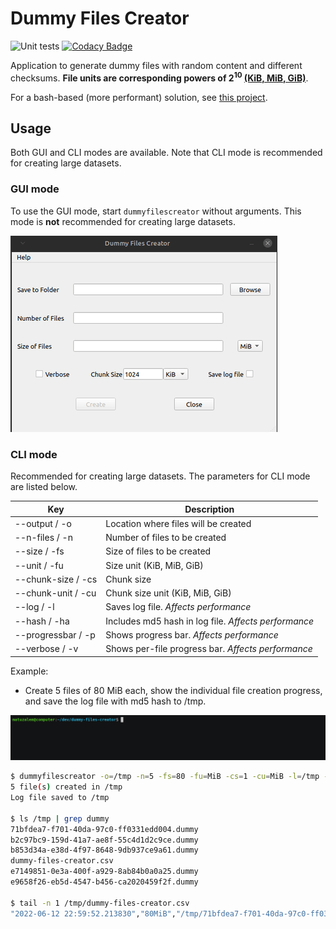 # Dummy Files Creator

![Unit tests](https://github.com/matuzalemmuller/dummy-files-creator/actions/workflows/unit-tests.yml/badge.svg) [![Codacy Badge](https://app.codacy.com/project/badge/Grade/cadec3608d3540b8b9b80fb0daec1b14)](https://www.codacy.com/gh/matuzalemmuller/dummy-files-creator/dashboard?utm_source=github.com&amp;utm_medium=referral&amp;utm_content=matuzalemmuller/dummy-files-creator&amp;utm_campaign=Badge_Grade)

Application to generate dummy files with random content and different checksums. **File units are corresponding powers of 2<sup>10</sup> [(KiB, MiB, GiB)](https://en.wikipedia.org/wiki/Orders_of_magnitude_(data))**.

For a bash-based (more performant) solution, see [this project](https://github.com/matuzalemmuller/test-files-creator).

## Usage

Both GUI and CLI modes are available. Note that CLI mode is recommended for creating large datasets.

### GUI mode

To use the GUI mode, start `dummyfilescreator` without arguments. This mode is **not** recommended for creating large datasets.

![Dummy Files Creator](https://raw.githubusercontent.com/matuzalemmuller/dummy-files-creator/master/doc/screenshot.png)

### CLI mode

Recommended for creating large datasets. The parameters for CLI mode are listed below.

| Key | Description |
| --- | --- |
| --output / -o | Location where files will be created |
| --n-files / -n | Number of files to be created |
| --size / -fs | Size of files to be created |
| --unit / -fu | Size unit (KiB, MiB, GiB) |
| --chunk-size / -cs | Chunk size |
| --chunk-unit / -cu | Chunk size unit (KiB, MiB, GiB) |
| --log / -l | Saves log file. *Affects performance* |
| --hash / -ha | Includes md5 hash in log file. *Affects performance* |
| --progressbar / -p | Shows progress bar. *Affects performance* |
| --verbose / -v | Shows per-file progress bar. *Affects performance* |

Example:

*   Create 5 files of 80 MiB each, show the individual file creation progress, and save the log file with md5 hash to /tmp.

[![Recording](https://raw.githubusercontent.com/matuzalemmuller/dummy-files-creator/master/doc/recording.gif)](https://asciinema.org/a/WN5s9E54sgA0Ftxp0IDA1Zxq3)

```sh
$ dummyfilescreator -o=/tmp -n=5 -fs=80 -fu=MiB -cs=1 -cu=MiB -l=/tmp -ha -v
5 file(s) created in /tmp
Log file saved to /tmp

$ ls /tmp | grep dummy
71bfdea7-f701-40da-97c0-ff0331edd004.dummy
b2c97bc9-159d-41a7-ae8f-55c4d1d2c9ce.dummy
b853d34a-e38d-4f97-8648-9db937ce9a61.dummy
dummy-files-creator.csv
e7149851-0e3a-400f-a929-8ab84b0a0a25.dummy
e9658f26-eb5d-4547-b456-ca2020459f2f.dummy

$ tail -n 1 /tmp/dummy-files-creator.csv
"2022-06-12 22:59:52.213830","80MiB","/tmp/71bfdea7-f701-40da-97c0-ff0331edd004.dummy","442cc4ebbe37cad4025b4bb2049db497"
```
